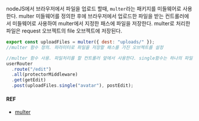 nodeJS에서 브라우저에서 파일을 업로드 할때, `multer`라는 패키지를 미들웨어로 사용한다. 
multer 미들웨어를 정의한 후에 브라우저에서 업로드한 파일을 받는 컨트롤러에서 미들웨어로 사용하여 multer에서 지정한 패스에 파일을 저장한다. 
multer로 처리한 파일은 request 오브젝트의 file 오브젝트에 저장된다.

```javascript
export const uploadFiles = multer({ dest: "uploads/" });
//multer 함수 정의. 파라미터로 파일을 저장할 패스를 가진 오브젝트를 설정

//multer 함수 사용. 파일처리를 할 컨트롤러 앞에서 사용한다. single함수는 하나의 파일을 처리한다는 함수이다. 
userRouter
  .route("/edit")
  .all(protectorMiddleware)
  .get(getEdit)
  .post(uploadFiles.single("avatar"), postEdit);
```

#### REF
- [multer](https://www.npmjs.com/package/multer)

